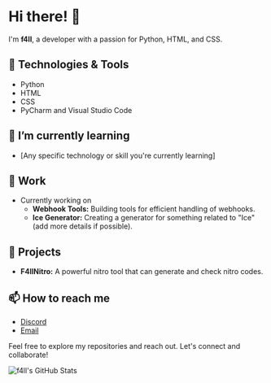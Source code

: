 # Hi there! 👋

I'm **f4ll**, a developer with a passion for Python, HTML, and CSS.

## 🔧 Technologies & Tools
- Python
- HTML
- CSS
- PyCharm and Visual Studio Code

## 🌱 I’m currently learning
- [Any specific technology or skill you're currently learning]

## 💼 Work
- Currently working on
  - **Webhook Tools:** Building tools for efficient handling of webhooks.
  - **Ice Generator:** Creating a generator for something related to "Ice" (add more details if possible).

## 🚀 Projects
- **F4llNitro:** A powerful nitro tool that can generate and check nitro codes.

## 📫 How to reach me
- [Discord](https://discord.gg/freegens)
- [Email](mailto:f4llyz@gmail.com)

Feel free to explore my repositories and reach out. Let's connect and collaborate!

![f4ll's GitHub Stats](https://github-readme-stats.vercel.app/api?username=f4ll&show_icons=true&hide_border=true)
